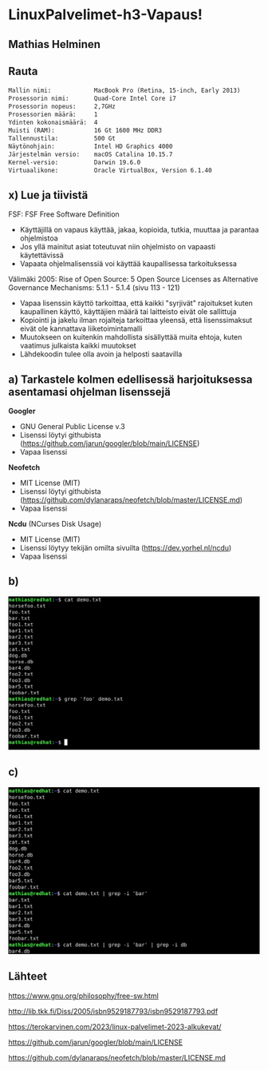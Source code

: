 # LinuxPalvelimet-h3-Vapaus!

## Mathias Helminen

## Rauta
    Mallin nimi:            MacBook Pro (Retina, 15-inch, Early 2013)
    Prosessorin nimi:       Quad-Core Intel Core i7
    Prosessorin nopeus:     2,7GHz
    Prosessorien määrä:     1
    Ydinten kokonaismäärä:  4
    Muisti (RAM):           16 Gt 1600 MHz DDR3
    Tallennustila:          500 Gt
    Näytönohjain:           Intel HD Graphics 4000
    Järjestelmän versio:    macOS Catalina 10.15.7
    Kernel-versio:          Darwin 19.6.0
    Virtuaalikone:          Oracle VirtualBox, Version 6.1.40
    

## x) Lue ja tiivistä
FSF: FSF Free Software Definition
- Käyttäjillä on vapaus käyttää, jakaa, kopioida, tutkia, muuttaa ja parantaa ohjelmistoa
- Jos yllä mainitut asiat toteutuvat niin ohjelmisto on vapaasti käytettävissä
- Vapaata ohjelmalisenssiä voi käyttää kaupallisessa tarkoituksessa

Välimäki 2005: Rise of Open Source: 5 Open Source Licenses as Alternative Governance Mechanisms: 5.1.1 - 5.1.4 (sivu 113 - 121)
- Vapaa lisenssin käyttö tarkoittaa, että kaikki "syrjivät" rajoitukset kuten kaupallinen käyttö, käyttäjien määrä tai laitteisto eivät ole sallittuja
- Kopiointi ja jakelu ilman rojalteja tarkoittaa yleensä, että lisenssimaksut eivät ole kannattava liiketoimintamalli
- Muutokseen on kuitenkin mahdollista sisällyttää muita ehtoja, kuten vaatimus julkaista kaikki muutokset
- Lähdekoodin tulee olla avoin ja helposti saatavilla

## a) Tarkastele kolmen edellisessä harjoituksessa asentamasi ohjelman lisenssejä
**Googler**
- GNU General Public License v.3
- Lisenssi löytyi githubista (https://github.com/jarun/googler/blob/main/LICENSE)
- Vapaa lisenssi

**Neofetch**
- MIT License (MIT)
- Lisenssi löytyi githubista (https://github.com/dylanaraps/neofetch/blob/master/LICENSE.md)
- Vapaa lisenssi

**Ncdu** (NCurses Disk Usage)
- MIT License (MIT)
- Lisenssi löytyy tekijän omilta sivuilta (https://dev.yorhel.nl/ncdu)
- Vapaa lisenssi

## b)

![Add file: Upload](GrepB.png)

## c)

![Add file: Upload](GrepC.png)

## Lähteet
https://www.gnu.org/philosophy/free-sw.html

http://lib.tkk.fi/Diss/2005/isbn9529187793/isbn9529187793.pdf

https://terokarvinen.com/2023/linux-palvelimet-2023-alkukevat/

https://github.com/jarun/googler/blob/main/LICENSE

https://github.com/dylanaraps/neofetch/blob/master/LICENSE.md

